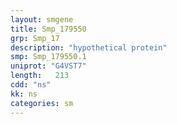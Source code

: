 ```yaml
---
layout: smgene
title: Smp_179550
grp: Smp_17
description: "hypothetical protein"
smp: Smp_179550.1
uniprot: "G4VST7"
length:   213
cdd: "ns"
kk: ns
categories: sm
---
```

